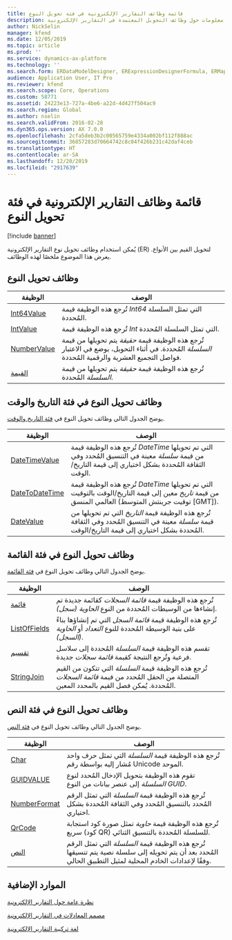 ```yaml
---
title: قائمة وظائف التقارير الإلكترونية في فئة تحويل النوع
description: يوفر هذا الموضوع معلومات حول وظائف التحويل المعتمدة في التقارير الإلكترونية (ER).
author: NickSelin
manager: kfend
ms.date: 12/05/2019
ms.topic: article
ms.prod: ''
ms.service: dynamics-ax-platform
ms.technology: ''
ms.search.form: ERDataModelDesigner, ERExpressionDesignerFormula, ERMappedFormatDesigner, ERModelMappingDesigner
audience: Application User, IT Pro
ms.reviewer: kfend
ms.search.scope: Core, Operations
ms.custom: 58771
ms.assetid: 24223e13-727a-4be6-a22d-4d427f504ac9
ms.search.region: Global
ms.author: nselin
ms.search.validFrom: 2016-02-28
ms.dyn365.ops.version: AX 7.0.0
ms.openlocfilehash: 2cfa5deb3b2c00565759e4334a002bf112f888ac
ms.sourcegitcommit: 36857283d70664742c8c04f426b231c42daf4ceb
ms.translationtype: HT
ms.contentlocale: ar-SA
ms.lasthandoff: 12/20/2019
ms.locfileid: "2917639"
---
```

# <a name="list-of-er-functions-in-the-type-conversion-category"></a>قائمة وظائف التقارير الإلكترونية في فئة تحويل النوع

[!include [banner](../includes/banner.md)]

يُمكن استخدام وظائف تحويل نوع التقارير الإلكترونية (ER) لتحويل القيم بين الأنواع. يعرض هذا الموضوع ملخصًا لهذه الوظائف.

## <a name="type-conversion-functions"></a>وظائف تحويل النوع

| الوظيفة | ‏‏الوصف |
|----------|-------------|
| [Int64Value](er-functions-conversion-int64value.md)   | تُرجع هذه الوظيفة قيمة *Int64* التي تمثل السلسلة المُحددة. |
| [IntValue](er-functions-conversion-intvalue.md)       | تُرجع هذه الوظيفة قيمة *Int* التي تمثل السلسلة المُحددة. |
| [NumberValue](er-functions-conversion-numbervalue.md) | تُرجع هذه الوظيفة قيمة *حقيقة* يتم تحويلها من قيمة *السلسلة* المُحددة. في أثناء التحويل، يوضع في الاعتبار فواصل التجميع العشرية والرقمية المُحددة. |
| [القيمة](er-functions-conversion-value.md)             | تُرجع هذه الوظيفة قيمة *حقيقة* يتم تحويلها من قيمة *السلسلة* المُحددة. |

## <a name="type-conversion-functions-in-the-date-and-time-category"></a>وظائف تحويل النوع في فئة التاريخ والوقت

يوضح الجدول التالي وظائف تحويل النوع في [فئة التاريخ والوقت](er-functions-category-datetime.md).

| الوظيفة | ‏‏الوصف |
|----------|-------------|
| [DateTimeValue](er-functions-datetime-datetimevalue.md)   | تُرجع هذه الوظيفة قيمة *DateTime* التي تم تحويلها من قيمة *سلسلة* معينة في التنسيق المُحدد وفي الثقافة المُحددة بشكل اختياري إلى قيمة التاريخ/الوقت. |
| [DateToDateTime](er-functions-datetime-datetodatetime.md) | تُرجع هذه الوظيفة قيمة *DateTime* التي تم تحويلها من قيمة *تاريخ* معين إلى قيمة التاريخ/الوقت بالتوقيت العالمي المنسق (توقيت جرينتش المتوسط \[GMT\]). |
| [DateValue](er-functions-datetime-datevalue.md)           | تُرجع هذه الوظيفة قيمة *التاريخ* التي تم تحويلها من قيمة *سلسلة* معينة في التنسيق المُحدد وفي الثقافة المُحددة بشكل اختياري إلى قيمة التاريخ/الوقت. |

## <a name="type-conversion-functions-in-the-list-category"></a>وظائف تحويل النوع في فئة القائمة

يوضح الجدول التالي وظائف تحويل النوع في [فئة القائمة](er-functions-category-list.md).

| الوظيفة | ‏‏الوصف |
|----------|-------------|
| [قائمة](er-functions-list-list.md)                 | تُرجع هذه الوظيفة قيمة *قائمة السجلات* كقائمة جديدة تم إنشاءها من الوسيطات المُحددة من النوع *الحاوية (سجل)*. |
| [ListOfFields](er-functions-list-listoffields.md) | تُرجع هذه الوظيفة قيمة *قائمة السجل* التي تم إنشاؤها بناءً على بنية الوسيطة المُحددة للنوع *التعداد* أو *الحاوية (السجل)*. |
| [تقسيم](er-functions-list-split.md)               | تقسم هذه الوظيفة قيمة *السلسلة* المُحددة إلى سلاسل فرعية وتُرجع النتيجة كقيمة *قائمة سجلات* جديدة. |
| [StringJoin](er-functions-list-stringjoin.md)     | تُرجع هذه الوظيفة قيمة *السلسلة* التي تتكون من القيم المتصلة من الحقل المُحدد من قيمة *قائمة السجلات* المُحددة. يُمكن فصل القيم بالمحدد المعين. |

## <a name="type-conversion-functions-in-the-text-category"></a>وظائف تحويل النوع في فئة النص

يوضح الجدول التالي وظائف تحويل النوع في [فئة النص](er-functions-category-text.md).

| الوظيفة | ‏‏الوصف |
|----------|-------------|
| [Char](er-functions-text-char.md)                 | تُرجع هذه الوظيفة قيمة *السلسلة* التي تمثل حرف واحد مُشار إليه بواسطة رقم Unicode الموحد. |
| [GUIDVALUE](er-functions-text-guidvalue.md)       | تقوم هذه الوظيفة بتحويل الإدخال المُحدد لنوع *السلسلة* إلى عنصر بيانات من النوع *GUID*. |
| [NumberFormat](er-functions-text-numberformat.md) | تُرجع هذه الوظيفة قيمة *السلسلة* التي تمثل الرقم المُحدد بالتنسيق المُحدد وفي الثقافة المُحددة بشكل اختياري. |
| [QrCode](er-functions-text-qrcode.md)             | تُرجع هذه الوظيفة قيمة *حاوية* تمثل صورة كود استجابة سريع (كود QR) للسلسلة المُحددة بالتنسيق الثنائي.  |
| [النص](er-functions-text-text.md)                 | تُرجع هذه الوظيفة قيمة *السلسلة* التي تمثل الرقم المُحدد بعد أن يتم تحويله إلى سلسلة نصية يتم تنسيقها وفقًا لإعدادات الخادم المحلية لمثيل التطبيق الحالي. |

## <a name="additional-resources"></a>الموارد الإضافية

[نظرة عامة حول التقارير الإلكترونية](general-electronic-reporting.md)

[مصمم المعادلات في التقارير الإلكترونية](general-electronic-reporting-formula-designer.md)

[لغة تركيبة التقارير الإلكترونية](er-formula-language.md)
